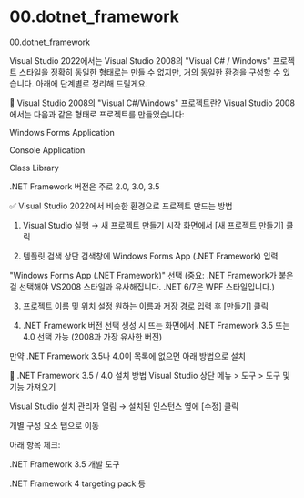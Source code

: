# 00.dotnet_framework
00.dotnet_framework


Visual Studio 2022에서는 Visual Studio 2008의 "Visual C# / Windows" 프로젝트 스타일을 정확히 동일한 형태로는 만들 수 없지만, 거의 동일한 환경을 구성할 수 있습니다. 아래에 단계별로 정리해 드릴게요.

🔹 Visual Studio 2008의 "Visual C#/Windows" 프로젝트란?
Visual Studio 2008에서는 다음과 같은 형태로 프로젝트를 만들었습니다:

Windows Forms Application

Console Application

Class Library

.NET Framework 버전은 주로 2.0, 3.0, 3.5

✅ Visual Studio 2022에서 비슷한 환경으로 프로젝트 만드는 방법
1. Visual Studio 실행 → 새 프로젝트 만들기
시작 화면에서 [새 프로젝트 만들기] 클릭

2. 템플릿 검색
상단 검색창에 Windows Forms App (.NET Framework) 입력

"Windows Forms App (.NET Framework)" 선택
(중요: .NET Framework가 붙은 걸 선택해야 VS2008 스타일과 유사해집니다. .NET 6/7은 WPF 스타일입니다.)

3. 프로젝트 이름 및 위치 설정
원하는 이름과 저장 경로 입력 후 [만들기] 클릭

4. .NET Framework 버전 선택
생성 시 뜨는 화면에서 .NET Framework 3.5 또는 4.0 선택 가능 (2008과 가장 유사한 버전)

만약 .NET Framework 3.5나 4.0이 목록에 없으면 아래 방법으로 설치

🔧 .NET Framework 3.5 / 4.0 설치 방법
Visual Studio 상단 메뉴 > 도구 > 도구 및 기능 가져오기

Visual Studio 설치 관리자 열림 → 설치된 인스턴스 옆에 [수정] 클릭

개별 구성 요소 탭으로 이동

아래 항목 체크:

.NET Framework 3.5 개발 도구

.NET Framework 4 targeting pack 등
